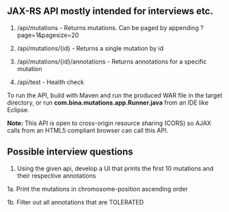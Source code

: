JAX-RS API mostly intended for interviews etc.
---------------------------------------------
1. /api/mutations - Returns mutations. Can be paged by appending ?page=1&pagesize=20

2. /api/mutations/{id} - Returns a single mutation by id

3. /api/mutations/{id}/annotations - Returns annotations for a specific mutation

4. /api/test - Health check

To run the API, build with Maven and run the produced WAR file in the target directory, or run **com.bina.mutations.app.Runner.java** from an IDE like Eclipse.

**Note:** This API is open to cross-origin resource sharing (CORS) so AJAX calls from an HTML5 compliant browser can call this API.

Possible interview questions
----------------------------
1. Using the given api, develop a UI that prints the first 10 mutations and their respective annotations 

1a. Print the mutations in chromosome-position ascending order

1b. Filter out all annotations that are TOLERATED